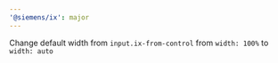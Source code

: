 ```yaml
---
'@siemens/ix': major
---
```


Change default width from `input.ix-from-control` from `width: 100%` to `width: auto`
